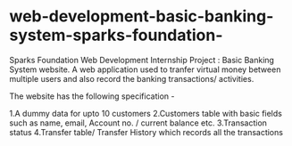 # web-development-basic-banking-system-sparks-foundation-
Sparks Foundation Web Development Internship Project : Basic Banking System website. A web application used to tranfer virtual money between multiple users and also record the banking transactions/ activities.

The website has the following specification -

1.A dummy data for upto 10 customers
2.Customers table with basic fields such as name, email, Account no. / current balance etc.
3.Transaction status
4.Transfer table/ Transfer History which records all the transactions
